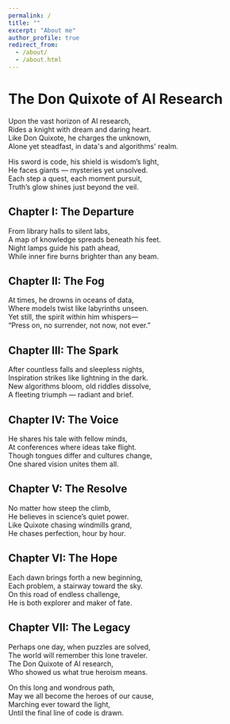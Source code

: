 ```yaml
---
permalink: /
title: ""
excerpt: "About me"
author_profile: true
redirect_from: 
  - /about/
  - /about.html
---
```




# The Don Quixote of AI Research
 
Upon the vast horizon of AI research,  
Rides a knight with dream and daring heart.  
Like Don Quixote, he charges the unknown,  
Alone yet steadfast, in data's and algorithms' realm.

His sword is code, his shield is wisdom’s light,  
He faces giants — mysteries yet unsolved.  
Each step a quest, each moment pursuit,  
Truth’s glow shines just beyond the veil.

## Chapter I: The Departure

From library halls to silent labs,  
A map of knowledge spreads beneath his feet.  
Night lamps guide his path ahead,  
While inner fire burns brighter than any beam.

## Chapter II: The Fog

At times, he drowns in oceans of data,  
Where models twist like labyrinths unseen.  
Yet still, the spirit within him whispers—  
“Press on, no surrender, not now, not ever.”

## Chapter III: The Spark

After countless falls and sleepless nights,  
Inspiration strikes like lightning in the dark.  
New algorithms bloom, old riddles dissolve,  
A fleeting triumph — radiant and brief.

## Chapter IV: The Voice

He shares his tale with fellow minds,  
At conferences where ideas take flight.  
Though tongues differ and cultures change,  
One shared vision unites them all.

## Chapter V: The Resolve

No matter how steep the climb,  
He believes in science’s quiet power.  
Like Quixote chasing windmills grand,  
He chases perfection, hour by hour.

## Chapter VI: The Hope

Each dawn brings forth a new beginning,  
Each problem, a stairway toward the sky.  
On this road of endless challenge,  
He is both explorer and maker of fate.

## Chapter VII: The Legacy

Perhaps one day, when puzzles are solved,  
The world will remember this lone traveler.  
The Don Quixote of AI research,  
Who showed us what true heroism means.

On this long and wondrous path,  
May we all become the heroes of our cause,  
Marching ever toward the light,  
Until the final line of code is drawn.
